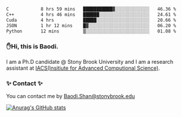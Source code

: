 <!--START_SECTION:waka-->

```txt
C            8 hrs 59 mins   ███████████▓░░░░░░░░░░░░░   46.36 %
C++          4 hrs 46 mins   ██████░░░░░░░░░░░░░░░░░░░   24.61 %
Cuda         4 hrs           █████░░░░░░░░░░░░░░░░░░░░   20.66 %
JSON         1 hr 12 mins    █▓░░░░░░░░░░░░░░░░░░░░░░░   06.20 %
Python       12 mins         ▒░░░░░░░░░░░░░░░░░░░░░░░░   01.08 %
```

<!--END_SECTION:waka-->

### ✋Hi, this is Baodi. 

I am a Ph.D candidate @ Stony Brook University and I am a research assistant at [IACS(Insitiute for Advanced Computional Science)](https://iacs.stonybrook.edu/).

### ✨ Contact ✨

You can contact me by [Baodi.Shan@stonybrook.edu](mailto:Baodi.Shan@stonybrook.edu)

[![Anurag's GitHub stats](https://github-readme-stats.vercel.app/api?username=lwshanbd&theme=jolly&show_icons=true&count_private=true&include_all_commits=true)](https://github.com/anuraghazra/github-readme-stats)



<!--
**lwshanbd/lwshanbd** is a ✨ _special_ ✨ repository because its `README.md` (this file) appears on your GitHub profile.

Here are some ideas to get you started:

- 🔭 I’m currently working on ...
- 🌱 I’m currently learning ...
- 👯 I’m looking to collaborate on ...
- 🤔 I’m looking for help with ...
- 💬 Ask me about ...
- 📫 How to reach me: ...
- 😄 Pronouns: ...
- ⚡ Fun fact: ...
-->
